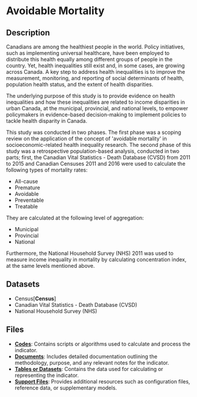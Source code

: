 # Avoidable Mortality

## Description

Canadians are among the healthiest people in the world. Policy initiatives, such as implementing universal healthcare, 
have been employed to distribute this health equally among different groups of people in the country. Yet, health inequalities still exist and,
in some cases, are growing across Canada. A key step to address health inequalities is to improve the measurement, monitoring, and reporting of 
social determinants of health, population health status, and the extent of health disparities.

The underlying purpose of this study is to provide evidence on health inequalities and how these inequalities are related to income disparities 
in urban Canada, at the municipal, provincial, and national levels, to empower policymakers in evidence-based decision-making to implement policies
to tackle health disparity in Canada.

This study was conducted in two phases. The first phase was a scoping review on the application of the concept of 'avoidable mortality' in socioeconomic-related
health inequality research. The second phase of this study was a retrospective population-based analysis, conducted in two parts; first, the 
Canadian Vital Statistics - Death Database (CVSD) from 2011 to 2015 and Canadian Censuses 2011 and 2016 were used to calculate the following
types of mortality rates:

- All-cause
- Premature
- Avoidable
- Preventable
- Treatable 

They are calculated at the following level of aggregation:

- Municipal
- Provincial
- National

Furthermore, the National Household Survey (NHS) 2011 was used to measure income inequality in mortality by calculating concentration index, 
at the same levels mentioned above.

## Datasets

- Census[**Census**]
- Canadian Vital Statistics - Death Database (CVSD)
- National Household Survey (NHS) 

## Files

- [**Codes**](https://github.com/csdul/pre_beta_hub_individual/tree/main/avoidable_mortality/codes): Contains scripts or algorithms used to calculate and process the indicator.
- [**Documents**](https://drive.google.com/drive/folders/16JdXB271MFI0rIS73d8nUd_fqXZ5Gw2T): Includes detailed documentation outlining the methodology, purpose, and any relevant notes for the indicator.
- [**Tables or Datasets**](https://drive.google.com/drive/folders/16JdXB271MFI0rIS73d8nUd_fqXZ5Gw2T): Contains the data used for calculating or representing the indicator.
- [**Support Files**](https://drive.google.com/drive/folders/1Zb0YiiOH-pHuEfiH91RCPFGxW11kfsOw): Provides additional resources such as configuration files, reference data, or 
  supplementary models.
